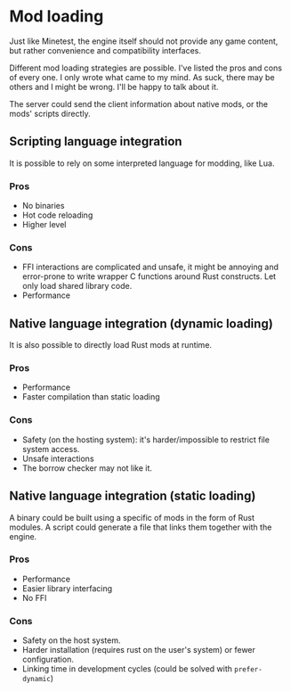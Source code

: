 # Mod loading
Just like Minetest, the engine itself should not provide any game content, but rather convenience and compatibility interfaces.

Different mod loading strategies are possible. I've listed the pros and cons of every one. I only wrote what came to my mind. As suck, there may be others and I might be wrong. I'll be happy to talk about it.

The server could send the client information about native mods, or the mods' scripts directly.

## Scripting language integration
It is possible to rely on some interpreted language for modding, like Lua.

### Pros
* No binaries
* Hot code reloading
* Higher level
### Cons
* FFI interactions are complicated and unsafe, it might be annoying and error-prone to write wrapper C functions around Rust constructs. Let only load shared library code.
* Performance

## Native language integration (dynamic loading)
It is also possible to directly load Rust mods at runtime.

### Pros
* Performance
* Faster compilation than static loading

### Cons
* Safety (on the hosting system): it's harder/impossible to restrict file system access.
* Unsafe interactions
* The borrow checker may not like it.

## Native language integration (static loading)
A binary could be built using a specific of mods in the form of Rust modules. A script could generate a file that links them together with the engine.

### Pros
* Performance
* Easier library interfacing
* No FFI
### Cons
* Safety on the host system.
* Harder installation (requires rust on the user's system) or fewer configuration.
* Linking time in development cycles (could be solved with `prefer-dynamic`)